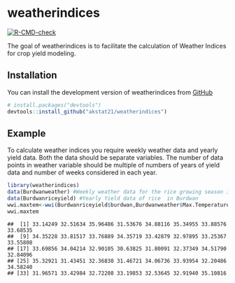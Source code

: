 
<!-- README.md is generated from README.Rmd. Please edit that file -->

# weatherindices

<!-- badges: start -->

[![R-CMD-check](https://github.com/akstat21/weatherindices/workflows/R-CMD-check/badge.svg)](https://github.com/akstat21/weatherindices/actions)
<!-- badges: end -->

The goal of weatherindices is to facilitate the calculation of Weather
Indices for crop yield modeling.

## Installation

You can install the development version of weatherindices from
[GitHub](https://github.com/akstat21/weatherindices)

``` r
# install.packages("devtools")
devtools::install_github("akstat21/weatherindices")
```

## Example

To calculate weather indices you require weekly weather data and yearly
yield data. Both the data should be separate variables. The number of
data points in weather variable should be multiple of numbers of years
of yield data and number of weeks considered in each year.

``` r
library(weatherindices)
data(Burdwanweather) #Weekly weather data for the rice growing season in Burdwan
data(Burdwanriceyield) #Yearly Yield data of rice  in Burdwan
wwi.maxtem<-wwi(Burdwanriceyield$burdwan,Burdwanweather$Max.Temperature)
wwi.maxtem
```

    ##  [1] 33.14249 32.51634 35.96486 31.53676 34.88116 35.34955 33.88576 33.68535
    ##  [9] 34.35228 33.81517 33.76889 34.35719 33.42879 32.97895 33.25367 33.55808
    ## [17] 33.69856 34.04214 32.90105 30.63825 31.80091 32.37349 34.51790 32.84096
    ## [25] 35.32921 31.43451 32.36830 31.46721 34.06736 33.93954 32.20486 34.58240
    ## [33] 31.96571 33.42984 32.72208 33.19853 32.53645 32.91940 35.10816
